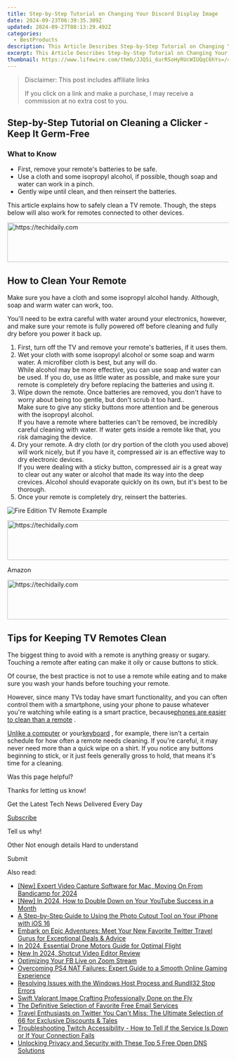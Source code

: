 ```yaml
---
title: Step-by-Step Tutorial on Changing Your Discord Display Image
date: 2024-09-23T06:39:35.309Z
updated: 2024-09-27T08:13:29.492Z
categories:
  - BestProducts
description: This Article Describes Step-by-Step Tutorial on Changing Your Discord Display Image
excerpt: This Article Describes Step-by-Step Tutorial on Changing Your Discord Display Image
thumbnail: https://www.lifewire.com/thmb/JJQ5i_6urRSoHyRUcWIUQqC6hYs=/400x300/filters:no_upscale():max_bytes(150000):strip_icc():format(webp)/DiscordProfileImage5-aedff4a1f42145f3b849fc6608730e95.jpg
---
```


>  Disclaimer: This post includes affiliate links
>
>  If you click on a link and make a purchase, I may receive a commission at no extra cost to you.
>

## Step-by-Step Tutorial on Cleaning a Clicker - Keep It Germ-Free
### What to Know

* First, remove your remote's batteries to be safe.
* Use a cloth and some isopropyl alcohol, if possible, though soap and water can work in a pinch.
* Gently wipe until clean, and then reinsert the batteries.

 This article explains how to safely clean a TV remote. Though, the steps below will also work for remotes connected to other devices.

<!-- affiliate ads begin -->
<a href="https://unicoeye.pxf.io/c/5597632/2134489/18498" target="_top" id="2134489">
  <img src="//a.impactradius-go.com/display-ad/18498-2134489" border="0" alt="https://techidaily.com" width="728" height="90"/>
</a>
<img height="0" width="0" src="https://unicoeye.pxf.io/i/5597632/2134489/18498" style="position:absolute;visibility:hidden;" border="0" />
<!-- affiliate ads end -->

## How to Clean Your Remote

 Make sure you have a cloth and some isopropyl alcohol handy. Although, soap and warm water can work, too.

 You'll need to be extra careful with water around your electronics, however, and make sure your remote is fully powered off before cleaning and fully dry before you power it back up.

1. First, turn off the TV and remove your remote's batteries, if it uses them.
2. Wet your cloth with some isopropyl alcohol or some soap and warm water. A microfiber cloth is best, but any will do.  
 While alcohol may be more effective, you can use soap and water can be used. If you do, use as little water as possible, and make sure your remote is completely dry before replacing the batteries and using it.
3. Wipe down the remote. Once batteries are removed, you don't have to worry about being too gentle, but don't scrub it too hard..  
 Make sure to give any sticky buttons more attention and be generous with the isopropyl alcohol.  
 If you have a remote where batteries can't be removed, be incredibly careful cleaning with water. If water gets inside a remote like that, you risk damaging the device.
4. Dry your remote. A dry cloth (or dry portion of the cloth you used above) will work nicely, but if you have it, compressed air is an effective way to dry electronic devices.  
 If you were dealing with a sticky button, compressed air is a great way to clear out any water or alcohol that made its way into the deep crevices. Alcohol should evaporate quickly on its own, but it's best to be thorough.
5. Once your remote is completely dry, reinsert the batteries.

![Fire Edition TV Remote Example](https://www.lifewire.com/thmb/j_1VlEaUxj1pUKnYyeA5gkLraRI=/1500x0/filters:no_upscale():max_bytes(150000):strip_icc():format(webp)/insignia-fire-edition-tv-remote-xx-f5ac25aa0e54455381ea0895dfd4d5b1.jpg)

<!-- affiliate ads begin -->
<a href="https://ephamedtechinc.pxf.io/c/5597632/2126492/26400" target="_top" id="2126492">
  <img src="//a.impactradius-go.com/display-ad/26400-2126492" border="0" alt="https://techidaily.com" width="640" height="90"/>
</a>
<img height="0" width="0" src="https://ephamedtechinc.pxf.io/i/5597632/2126492/26400" style="position:absolute;visibility:hidden;" border="0" />
<!-- affiliate ads end -->

Amazon

<!-- affiliate ads begin -->
<a href="https://appsumo.8odi.net/c/5597632/2044583/7443" target="_top" id="2044583">
  <img src="//a.impactradius-go.com/display-ad/7443-2044583" border="0" alt="https://techidaily.com" width="728" height="90"/>
</a>
<img height="0" width="0" src="https://appsumo.8odi.net/i/5597632/2044583/7443" style="position:absolute;visibility:hidden;" border="0" />
<!-- affiliate ads end -->

## Tips for Keeping TV Remotes Clean

 The biggest thing to avoid with a remote is anything greasy or sugary. Touching a remote after eating can make it oily or cause buttons to stick.

 Of course, the best practice is not to use a remote while eating and to make sure you wash your hands before touching your remote.

 However, since many TVs today have smart functionality, and you can often control them with a smartphone, using your phone to pause whatever you're watching while eating is a smart practice, because[phones are easier to clean than a remote](https://www.lifewire.com/how-to-clean-phone-screen-4688907) .

[Unlike a computer](https://www.lifewire.com/clean-your-pc-5074108) or your[keyboard](https://www.lifewire.com/how-to-clean-a-computer-keyboard-4842327) , for example, there isn't a certain schedule for how often a remote needs cleaning. If you're careful, it may never need more than a quick wipe on a shirt. If you notice any buttons beginning to stick, or it just feels generally gross to hold, that means it's time for a cleaning.

Was this page helpful?

Thanks for letting us know!

 Get the Latest Tech News Delivered Every Day

[Subscribe](https://www.lifewire.com/#)

Tell us why!

 Other  Not enough details  Hard to understand

 Submit

<ins class="adsbygoogle"
     style="display:block"
     data-ad-format="autorelaxed"
     data-ad-client="ca-pub-7571918770474297"
     data-ad-slot="1223367746"></ins>

<ins class="adsbygoogle"
     style="display:block"
     data-ad-client="ca-pub-7571918770474297"
     data-ad-slot="8358498916"
     data-ad-format="auto"
     data-full-width-responsive="true"></ins>

<span class="atpl-alsoreadstyle">Also read:</span>
<div><ul>
<li><a href="https://desktop-recording.techidaily.com/new-expert-video-capture-software-for-mac-moving-on-from-bandicamp-for-2024/"><u>[New] Expert Video Capture Software for Mac, Moving On From Bandicamp for 2024</u></a></li>
<li><a href="https://youtube-blog.techidaily.com/n-2024-how-to-double-down-on-your-youtube-success-in-a-month/"><u>[New] In 2024, How to Double Down on Your YouTube Success in a Month</u></a></li>
<li><a href="https://technical-tips.techidaily.com/a-step-by-step-guide-to-using-the-photo-cutout-tool-on-your-iphone-with-ios-16/"><u>A Step-by-Step Guide to Using the Photo Cutout Tool on Your iPhone with iOS 16</u></a></li>
<li><a href="https://technical-tips.techidaily.com/embark-on-epic-adventures-meet-your-new-favorite-twitter-travel-gurus-for-exceptional-deals-and-advice/"><u>Embark on Epic Adventures: Meet Your New Favorite Twitter Travel Gurus for Exceptional Deals & Advice</u></a></li>
<li><a href="https://fox-http.techidaily.com/in-2024-essential-drone-motors-guide-for-optimal-flight/"><u>In 2024, Essential Drone Motors Guide for Optimal Flight</u></a></li>
<li><a href="https://ai-editing-video.techidaily.com/new-in-2024-shotcut-video-editor-review/"><u>New In 2024, Shotcut Video Editor Review</u></a></li>
<li><a href="https://fox-cloud.techidaily.com/optimizing-your-fb-live-on-zoom-stream/"><u>Optimizing Your FB Live on Zoom Stream</u></a></li>
<li><a href="https://common-error.techidaily.com/overcoming-ps4-nat-failures-expert-guide-to-a-smooth-online-gaming-experience/"><u>Overcoming PS4 NAT Failures: Expert Guide to a Smooth Online Gaming Experience</u></a></li>
<li><a href="https://win-howtos.techidaily.com/resolving-issues-with-the-windows-host-process-and-rundll32-stop-errors/"><u>Resolving Issues with the Windows Host Process and Rundll32 Stop Errors</u></a></li>
<li><a href="https://youtube-clips.techidaily.com/swift-valorant-image-crafting-professionally-done-on-the-fly/"><u>Swift Valorant Image Crafting Professionally Done on the Fly</u></a></li>
<li><a href="https://technical-tips.techidaily.com/the-definitive-selection-of-favorite-free-email-services/"><u>The Definitive Selection of Favorite Free Email Services</u></a></li>
<li><a href="https://technical-tips.techidaily.com/travel-enthusiasts-on-twitter-you-cant-miss-the-ultimate-selection-of-66-for-exclusive-discounts-and-tales/"><u>Travel Enthusiasts on Twitter You Can't Miss: The Ultimate Selection of 66 for Exclusive Discounts & Tales</u></a></li>
<li><a href="https://technical-tips.techidaily.com/troubleshooting-twitch-accessibility-how-to-tell-if-the-service-is-down-or-if-your-connection-fails/"><u>Troubleshooting Twitch Accessibility - How to Tell if the Service Is Down or If Your Connection Fails</u></a></li>
<li><a href="https://technical-tips.techidaily.com/unlocking-privacy-and-security-with-these-top-5-free-open-dns-solutions/"><u>Unlocking Privacy and Security with These Top 5 Free Open DNS Solutions</u></a></li>
</ul></div>


